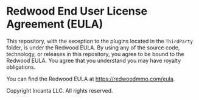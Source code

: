 # Redwood End User License Agreement (EULA)

This repository, with the exception to the plugins located in
the `ThirdParty` folder, is under the Redwood EULA. By using
any of the source code, technology, or releases in this repository,
you agree to be bound to the Redwood EULA. You agree that you
understand you may have royalty obligations.

You can find the Redwood EULA at https://redwoodmmo.com/eula.

Copyright Incanta LLC. All rights reserved.
